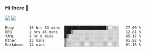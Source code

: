 ### Hi there 👋

<!--
**sasharevzin/sasharevzin** is a ✨ _special_ ✨ repository because its `README.md` (this file) appears on your GitHub profile.

Here are some ideas to get you started:

- 🔭 I’m currently working on ...
- 🌱 I’m currently learning ...
- 👯 I’m looking to collaborate on ...
- 🤔 I’m looking for help with ...
- 💬 Ask me about ...
- 📫 How to reach me: ...
- 😄 Pronouns: ...
- ⚡ Fun fact: ...
-->

![](https://yusufozturk.vercel.app/api?username=sasharevzin&hide_title=true&include_all_commits=true&count_private=true&show_icons=true) ![](https://yusufozturk.vercel.app/api/top-langs/?username=sasharevzin&layout=compact&langs_count=10&hide=apacheconf,coffeescript)

<!--START_SECTION:waka-->
```text
Ruby       16 hrs 33 mins  ███████████████████▒░░░░░   77.00 % 
ERB        2 hrs 45 mins   ███▒░░░░░░░░░░░░░░░░░░░░░   12.81 % 
YAML       1 hr 6 mins     █▒░░░░░░░░░░░░░░░░░░░░░░░   05.17 % 
Other      23 mins         ▒░░░░░░░░░░░░░░░░░░░░░░░░   01.82 % 
Markdown   14 mins         ▒░░░░░░░░░░░░░░░░░░░░░░░░   01.16 % 
```
<!--END_SECTION:waka-->
